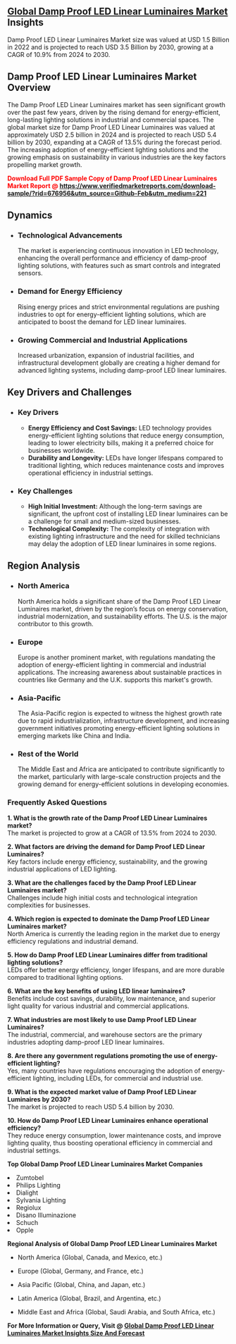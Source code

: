 <h2><a href="https://www.verifiedmarketreports.com/download-sample/?rid=676956&amp;utm_source=Github&amp;utm_medium=221" target="_blank">Global Damp Proof LED Linear Luminaires Market</a> Insights</h2><p>Damp Proof LED Linear Luminaires Market size was valued at USD 1.5 Billion in 2022 and is projected to reach USD 3.5 Billion by 2030, growing at a CAGR of 10.9% from 2024 to 2030.</p><p> <h2>Damp Proof LED Linear Luminaires Market Overview</h2> <p>The Damp Proof LED Linear Luminaires market has seen significant growth over the past few years, driven by the rising demand for energy-efficient, long-lasting lighting solutions in industrial and commercial spaces. The global market size for Damp Proof LED Linear Luminaires was valued at approximately USD 2.5 billion in 2024 and is projected to reach USD 5.4 billion by 2030, expanding at a CAGR of 13.5% during the forecast period. The increasing adoption of energy-efficient lighting solutions and the growing emphasis on sustainability in various industries are the key factors propelling market growth.</p> <p><strong><p><span class=""><span style="color: #ff0000;"><strong>Download Full PDF Sample Copy of Damp Proof LED Linear Luminaires Market Report</strong> @ </span><a href="https://www.verifiedmarketreports.com/download-sample/?rid=676956&amp;utm_source=Github-Feb&amp;utm_medium=221" target="_blank">https://www.verifiedmarketreports.com/download-sample/?rid=676956&amp;utm_source=Github-Feb&amp;utm_medium=221</a></span></p></strong></p> <h2>Dynamics</h2> <ul> <li><h3>Technological Advancements</h3> The market is experiencing continuous innovation in LED technology, enhancing the overall performance and efficiency of damp-proof lighting solutions, with features such as smart controls and integrated sensors.</li> <li><h3>Demand for Energy Efficiency</h3> Rising energy prices and strict environmental regulations are pushing industries to opt for energy-efficient lighting solutions, which are anticipated to boost the demand for LED linear luminaires.</li> <li><h3>Growing Commercial and Industrial Applications</h3> Increased urbanization, expansion of industrial facilities, and infrastructural development globally are creating a higher demand for advanced lighting systems, including damp-proof LED linear luminaires.</li> </ul> <h2>Key Drivers and Challenges</h2> <ul> <li><h3>Key Drivers</h3> <ul> <li><strong>Energy Efficiency and Cost Savings:</strong> LED technology provides energy-efficient lighting solutions that reduce energy consumption, leading to lower electricity bills, making it a preferred choice for businesses worldwide.</li> <li><strong>Durability and Longevity:</strong> LEDs have longer lifespans compared to traditional lighting, which reduces maintenance costs and improves operational efficiency in industrial settings.</li> </ul> </li> <li><h3>Key Challenges</h3> <ul> <li><strong>High Initial Investment:</strong> Although the long-term savings are significant, the upfront cost of installing LED linear luminaires can be a challenge for small and medium-sized businesses.</li> <li><strong>Technological Complexity:</strong> The complexity of integration with existing lighting infrastructure and the need for skilled technicians may delay the adoption of LED linear luminaires in some regions.</li> </ul> </li> </ul> <h2>Region Analysis</h2> <ul> <li><h3>North America</h3> North America holds a significant share of the Damp Proof LED Linear Luminaires market, driven by the region’s focus on energy conservation, industrial modernization, and sustainability efforts. The U.S. is the major contributor to this growth.</li> <li><h3>Europe</h3> Europe is another prominent market, with regulations mandating the adoption of energy-efficient lighting in commercial and industrial applications. The increasing awareness about sustainable practices in countries like Germany and the U.K. supports this market's growth.</li> <li><h3>Asia-Pacific</h3> The Asia-Pacific region is expected to witness the highest growth rate due to rapid industrialization, infrastructure development, and increasing government initiatives promoting energy-efficient lighting solutions in emerging markets like China and India.</li> <li><h3>Rest of the World</h3> The Middle East and Africa are anticipated to contribute significantly to the market, particularly with large-scale construction projects and the growing demand for energy-efficient solutions in developing economies.</li> </ul> <h3>Frequently Asked Questions</h3> <p><strong>1. What is the growth rate of the Damp Proof LED Linear Luminaires market?</strong><br> The market is projected to grow at a CAGR of 13.5% from 2024 to 2030.</p> <p><strong>2. What factors are driving the demand for Damp Proof LED Linear Luminaires?</strong><br> Key factors include energy efficiency, sustainability, and the growing industrial applications of LED lighting.</p> <p><strong>3. What are the challenges faced by the Damp Proof LED Linear Luminaires market?</strong><br> Challenges include high initial costs and technological integration complexities for businesses.</p> <p><strong>4. Which region is expected to dominate the Damp Proof LED Linear Luminaires market?</strong><br> North America is currently the leading region in the market due to energy efficiency regulations and industrial demand.</p> <p><strong>5. How do Damp Proof LED Linear Luminaires differ from traditional lighting solutions?</strong><br> LEDs offer better energy efficiency, longer lifespans, and are more durable compared to traditional lighting options.</p> <p><strong>6. What are the key benefits of using LED linear luminaires?</strong><br> Benefits include cost savings, durability, low maintenance, and superior light quality for various industrial and commercial applications.</p> <p><strong>7. What industries are most likely to use Damp Proof LED Linear Luminaires?</strong><br> The industrial, commercial, and warehouse sectors are the primary industries adopting damp-proof LED linear luminaires.</p> <p><strong>8. Are there any government regulations promoting the use of energy-efficient lighting?</strong><br> Yes, many countries have regulations encouraging the adoption of energy-efficient lighting, including LEDs, for commercial and industrial use.</p> <p><strong>9. What is the expected market value of Damp Proof LED Linear Luminaires by 2030?</strong><br> The market is projected to reach USD 5.4 billion by 2030.</p> <p><strong>10. How do Damp Proof LED Linear Luminaires enhance operational efficiency?</strong><br> They reduce energy consumption, lower maintenance costs, and improve lighting quality, thus boosting operational efficiency in commercial and industrial settings.</p> </p><p><strong>Top Global Damp Proof LED Linear Luminaires Market Companies</strong></p><div data-test-id=""><p><li>Zumtobel</li><li> Philips Lighting</li><li> Dialight</li><li> Sylvania Lighting</li><li> Regiolux</li><li> Disano Illuminazione</li><li> Schuch</li><li> Opple</li></p><div><strong>Regional Analysis of&nbsp;Global Damp Proof LED Linear Luminaires Market</strong></div><ul><li dir="ltr"><p dir="ltr">North America&nbsp;(Global, Canada, and Mexico, etc.)</p></li><li dir="ltr"><p dir="ltr">Europe (Global, Germany, and France, etc.)</p></li><li dir="ltr"><p dir="ltr">Asia Pacific&nbsp;(Global, China, and Japan, etc.)</p></li><li dir="ltr"><p dir="ltr">Latin America&nbsp;(Global, Brazil, and Argentina, etc.)</p></li><li dir="ltr">Middle East and Africa&nbsp;(Global, Saudi Arabia, and South Africa, etc.)</li></ul><p><strong>For More Information or Query, Visit @&nbsp;</strong><strong><a href="https://www.verifiedmarketreports.com/product/damp-proof-led-linear-luminaires-market/?utm_source=Github&amp;utm_medium=221" target="_blank">Global Damp Proof LED Linear Luminaires Market Insights Size And Forecast</a></strong></p></div>
